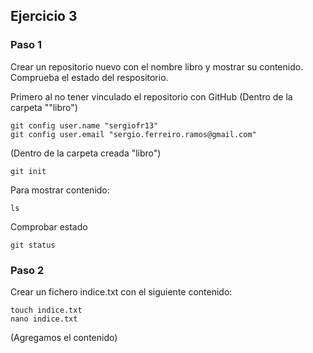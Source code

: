 ## Ejercicio 3

### Paso 1

Crear un repositorio nuevo con el nombre libro y mostrar su contenido. Comprueba el estado del respositorio.

Primero al no tener vinculado el repositorio con GitHub
(Dentro de la carpeta ""libro")

    git config user.name "sergiofr13"
    git config user.email "sergio.ferreiro.ramos@gmail.com"

(Dentro de la carpeta creada "libro")

    git init

Para mostrar contenido:

    ls

Comprobar estado

    git status


### Paso 2

Crear un fichero indice.txt con el siguiente contenido:

    touch indice.txt
    nano indice.txt

(Agregamos el contenido)